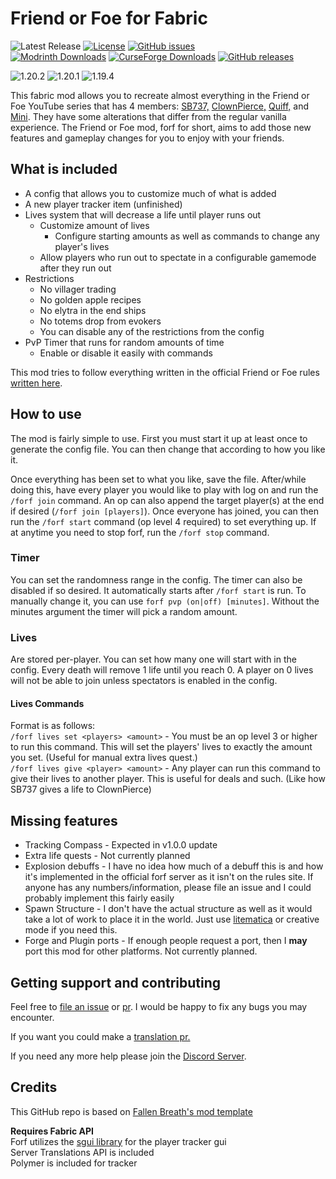 # Friend or Foe for Fabric

![Latest Release](https://img.shields.io/github/v/tag/ILIkeFood971/forf?label=Latest%20Release)
[![License](https://img.shields.io/github/license/ILIkeFood971/forf)](https://github.com/ILikeFood971/ForF/blob/1.20/LICENSE) 
[![GitHub issues](https://img.shields.io/github/issues/ILikeFood971/forf)](https://github.com/ILikeFood971/ForF/issues)  
[![Modrinth Downloads](https://img.shields.io/modrinth/dt/forf?logo=modrinth&label=Modrinth%20Downloads)](https://modrinth.com/mod/forf) 
[![CurseForge Downloads](https://img.shields.io/curseforge/dt/919008?logo=curseforge&label=CurseForge%20Downloads&link=https%3A%2F%2Fcurseforge.com%2Fminecraft%2Fmc-mods%2Fforf)](https://www.curseforge.com/minecraft/mc-mods/forf)
[![GitHub releases](https://img.shields.io/github/downloads/ILikeFood971/forf/total?logo=github&label=GitHub%20Downloads)](https://github.com/ILikeFood971/Deodorant-Mod/releases)

![1.20.2](https://img.shields.io/badge/MC-1.20.2-green) ![1.20.1](https://img.shields.io/badge/MC-1.20.1-green) ![1.19.4](https://img.shields.io/badge/MC-1.19.4-green)

This fabric mod allows you to recreate almost everything in the Friend or Foe YouTube series that has 4 members: [SB737,](https://youtube.com/playlist?list=PLWJikipm2MTbCmHm6e9KV0bPmW6chk1j9) [ClownPierce,](https://www.youtube.com/@ClownPierce) [Quiff,](https://www.youtube.com/@QuiffYT) and [Mini](https://www.youtube.com/playlist?list=PLkUQm5HBzevSUv6iW8EMErAmIKPKD4uF7). They have some alterations that differ from the regular vanilla experience. The Friend or Foe mod, forf for short, aims to add those new features and gameplay changes for you to enjoy with your friends.

## What is included

- A config that allows you to customize much of what is added
- A new player tracker item \(unfinished\)
- Lives system that will decrease a life until player runs out
  - Customize amount of lives
    - Configure starting amounts as well as commands to change any player's lives
  - Allow players who run out to spectate in a configurable gamemode after they run out
- Restrictions
    - No villager trading
    - No golden apple recipes
    - No elytra in the end ships
    - No totems drop from evokers
    - You can disable any of the restrictions from the config
- PvP Timer that runs for random amounts of time
  - Enable or disable it easily with commands

This mod tries to follow everything written in the official Friend or Foe rules [written here](https://pastebin.com/X9j3ZsNb).

## How to use

The mod is fairly simple to use. First you must start it up at least once to generate the config file. You can then change that according to how you like it.

Once everything has been set to what you like, save the file. After/while doing this, have every player you would like to play with log on and run the `/forf join` command. An op can also append the target player(s) at the end if desired (`/forf join [players]`). Once everyone has joined, you can then run the `/forf start` command (op level 4 required) to set everything up. If at anytime you need to stop forf, run the `/forf stop` command. 

### Timer

You can set the randomness range in the config. The timer can also be disabled if so desired. It automatically starts after `/forf start` is run. To manually change it, you can use `forf pvp (on|off) [minutes]`. Without the minutes argument the timer will pick a random amount.

### Lives

Are stored per-player. You can set how many one will start with in the config. Every death will remove 1 life until you reach 0. A player on 0 lives will not be able to join unless spectators is enabled in the config. 

#### Lives Commands

Format is as follows:  
`/forf lives set <players> <amount>` - You must be an op level 3 or higher to run this command. This will set the players' lives to exactly the amount you set. (Useful for manual extra lives quest.)   
`/forf lives give <player> <amount>` - Any player can run this command to give their lives to another player. This is useful for deals and such. (Like how SB737 gives a life to ClownPierce)

## Missing features

- Tracking Compass - Expected in v1.0.0 update
- Extra life quests - Not currently planned
- Explosion debuffs - I have no idea how much of a debuff this is and how it's implemented in the official forf server as it isn't on the rules site. If anyone has any numbers/information, please file an issue and I could probably implement this fairly easily
- Spawn Structure - I don't have the actual structure as well as it would take a lot of work to place it in the world. Just use [litematica](https://www.curseforge.com/minecraft/mc-mods/litematica) or creative mode if you need this.
- Forge and Plugin ports - If enough people request a port, then I **may** port this mod for other platforms. Not currently planned. 

## Getting support and contributing

Feel free to [file an issue](https://github.com/ILikeFood971/ForF/issues) or [pr](https://github.com/ILikeFood971/ForF/pulls). I would be happy to fix any bugs you may encounter. 

If you want you could make a [translation pr.](https://github.com/ILikeFood971/ForF/tree/main/src/main/resources/assets/forf/lang)

If you need any more help please join the [Discord Server](https://discord.gg/ypyRwVEaBT).

## Credits

This GitHub repo is based on [Fallen Breath's mod template](https://github.com/Fallen-Breath/fabric-mod-template)

**Requires Fabric API**  
Forf utilizes the [sgui library](https://github.com/Patbox/sgui) for the player tracker gui  
Server Translations API is included  
Polymer is included for tracker